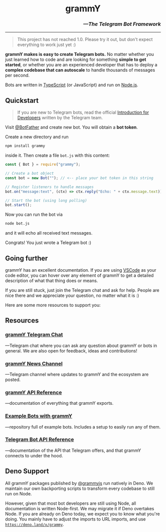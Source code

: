 # <h1 align="center">grammY</h1>

_<h3 align="right">—The Telegram Bot Framework</h3>_

---

> This project has not reached 1.0. Please try it out, but don't expect everything to work just yet :)

**grammY makes is easy to create Telegram bots.** No matter whether you just learned how to code and are looking for something **simple to get started**, or whether you are an experienced developer that has to deploy a **complex codebase that can autoscale** to handle thousands of messages per second.

Bots are written in [TypeScript](https://www.typescriptlang.org/) (or JavaScript) and run on [Node.js](https://nodejs.org/).

## Quickstart

> If you are new to Telegram bots, read the official [Introduction for Developers](https://core.telegram.org/bots) written by the Telegram team.

Visit [@BotFather](https://t.me/BotFather) and create new bot. You will obtain a **bot token**.

Create a new directory and run

```bash
npm install grammy
```

inside it. Then create a file `bot.js` with this content:

```ts
const { Bot } = require("grammy");

// Create a bot object
const bot = new Bot(""); // <-- place your bot token in this string

// Register listeners to handle messages
bot.on("message:text", (ctx) => ctx.reply("Echo: " + ctx.message.text));

// Start the bot (using long polling)
bot.start();
```

Now you can run the bot via

```bash
node bot.js
```

and it will echo all received text messages.

Congrats! You just wrote a Telegram bot :)

## Going further

grammY has an excellent documentation. If you are using [VSCode](https://code.visualstudio.com/) as your code editor, you can hover over any element of grammY to get a detailed description of what that thing does or means.

If you are still stuck, just join the Telegram chat and ask for help. People are nice there and we appreciate your question, no matter what it is :)

Here are some more resources to support you:

## Resources

### [grammY Telegram Chat](https://t.me/grammyjs)

—Telegram chat where you can ask any question about grammY or bots in general. We are also open for feedback, ideas and contributions!

### [grammY News Channel](https://t.me/grammyjs_news)

—Telegram channel where updates to grammY and the ecosystem are posted.

### [grammY API Reference](https://doc.deno.land/https/deno.land/x/grammy/mod.ts)

—documentation of everything that grammY exports.

### [Example Bots with grammY](https://github.com/grammyjs/examples)

—repository full of example bots. Includes a setup to easily run any of them.

### [Telegram Bot API Reference](https://core.telegram.org/bots/api)

—documentation of the API that Telegram offers, and that grammY connects to under the hood.

## Deno Support

All grammY packages published by [@grammyjs](https://github.com/grammyjs) run natively in Deno. We maintain our own backporting scripts to transform every codebase to still run on Node.

However, given that most bot developers are still using Node, all documentation is written Node-first. We may migrate it if Deno overtakes Node. If you are already on Deno today, we expect you to know what you're doing. You mainly have to adjust the imports to URL imports, and use [`https://deno.land/x/grammy`](https://deno.land/x/grammy).
